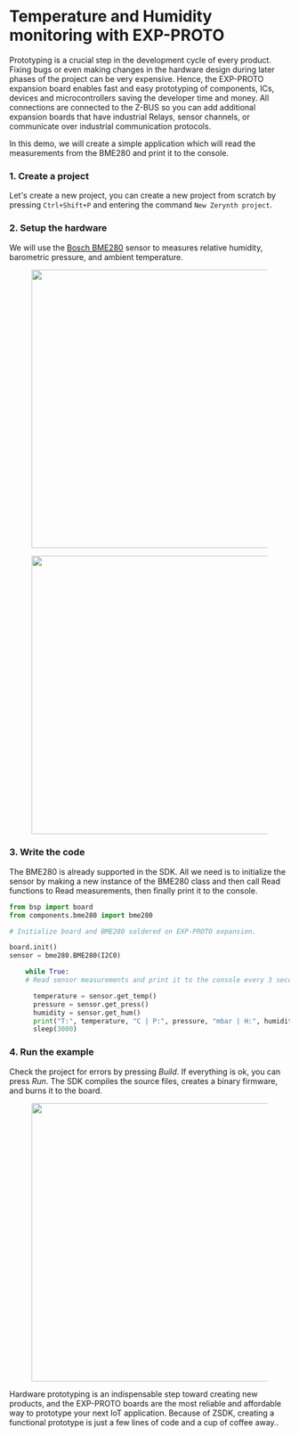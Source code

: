 # Temperature and Humidity monitoring with EXP-PROTO
Prototyping is a crucial step in the development cycle of every product. Fixing bugs or even making changes in the hardware design during later phases of the project can be very expensive. Hence, the EXP-PROTO expansion board enables fast and easy prototyping of components, ICs, devices and microcontrollers saving the developer time and money. All connections are connected to the Z-BUS so you can add additional expansion boards that have industrial Relays, sensor channels, or communicate over industrial communication protocols.

In this demo, we will create a simple application which will read the measurements from the BME280 and print it to the console.


### **1. Create a project**

Let's create a new project, you can create a new project from scratch by pressing `Ctrl+Shift+P` and entering the command `New Zerynth project`.


### 2. Setup the hardware

  

We will use the [Bosch BME280](https://www.bosch-sensortec.com/products/environmental-sensors/humidity-sensors-bme280/) sensor to measures relative humidity, barometric pressure, and ambient temperature.

<figure>
  <a data-fancybox="gallery" href="../img/exp-proto-bme280-schematic.png">
  <img src="../img/exp-proto-bme280-schematic.png"width="500"/>
  </a>
</figure>

<figure>
  <a data-fancybox="gallery" href="../img/exp_proto_connected.jpg">
  <img src="../img/exp_proto_connected.jpg"width="500"/>
  </a>
</figure>

### **3. Write the code**


The BME280 is already supported in the SDK. All we need is to initialize the sensor by making a new instance of the BME280 class and then call Read functions to Read measurements, then finally print it to the console.



```python
from bsp import board
from components.bme280 import bme280

# Initialize board and BME280 soldered on EXP-PROTO expansion.

board.init()
sensor = bme280.BME280(I2C0)

    while True:
    # Read sensor measurements and print it to the console every 3 seconds.

      temperature = sensor.get_temp()
      pressure = sensor.get_press()
      humidity = sensor.get_hum()
      print("T:", temperature, "C | P:", pressure, "mbar | H:", humidity, "%")
      sleep(3000)
```

### **4. Run the example**

Check the project for errors by pressing *Build*. If everything is ok, you can press *Run*. The SDK compiles the source files, creates a binary firmware, and burns it to the board.

<figure>
  <a data-fancybox="gallery" href="../img/result_proto_bme280.jpg">
  <img src="../img/result_proto_bme280.jpg"width="500"/>
  </a>
</figure>

Hardware prototyping is an indispensable step toward creating new products, and the EXP-PROTO boards are the most reliable and affordable way to prototype your next IoT application. Because of ZSDK, creating a functional prototype is just a few lines of code and a cup of coffee away..
